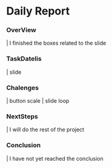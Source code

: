 # Daily Report

### OverView

| I finished the boxes related to the slide

### TaskDatelis
| slide

### Chalenges 

| button scale
| slide loop

### NextSteps

| I will do the rest of the project

### Conclusion
| I have not yet reached the conclusion
